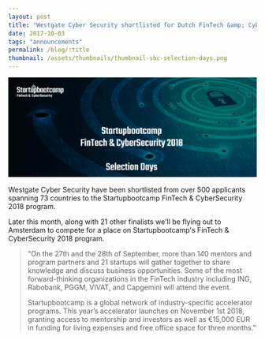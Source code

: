 ```yaml
---
layout: post
title: "Westgate Cyber Security shortlisted for Dutch FinTech &amp; CyberSecurity Accelerator"
date: 2017-10-03
tags: "announcements"
permalink: /blog/:title
thumbnail: /assets/thumbnails/thumbnail-sbc-selection-days.png
---
```


![Startupbootcamp Selection Days][sbc-selection-days]

Westgate Cyber Security have been shortlisted from over 500 applicants spanning 73 countries to the Startupbootcamp FinTech & CyberSecurity 2018 program.

Later this month, along with 21 other finalists we'll be flying out to Amsterdam to compete for a place on Startupbootcamp's FinTech & CyberSecurity 2018 program.

> "On the 27th and the 28th of September, more than 140 mentors and program partners and 21 startups will gather together to share knowledge and discuss business opportunities. Some of the most forward-thinking organizations in the FinTech industry including ING, Rabobank, PGGM, VIVAT, and Capgemini will attend the event. 
> 
> Startupbootcamp is a global network of industry-specific accelerator programs. This year’s accelerator launches on November 1st 2018, granting access to mentorship and investors as well as &euro;15,000 EUR in funding for living expenses and free office space for three months."



[sbc-selection-days]: /assets/sbc-selection-days.png "Startupbootcamp Selection Days"